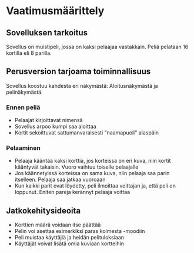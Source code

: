 # Vaatimusmäärittely

## Sovelluksen tarkoitus

Sovellus on muistipeli, jossa on kaksi pelaajaa vastakkain. Peliä pelataan 16 kortilla eli 8 parilla. 

## Perusversion tarjoama toiminnallisuus
Sovellus koostuu kahdesta eri näkymästä: Aloitusnäkymästä ja pelinäkymästä.
### Ennen peliä 

* Pelaajat kirjoittavat nimensä
* Sovellus arpoo kumpi saa aloittaa
* Kortit sekoittuvat sattumanvaraisesti "naamapuoli" alaspäin

### Pelaaminen

* Pelaaja kääntää kaksi korttia, jos korteissa on eri kuva, niin kortit kääntyvät takaisin. Vuoro vaihtuu toiselle pelaajalle 
* Jos käännetyissä korteissa on sama kuva, niin pelaaja saa parin itselleen. Pelaaja saa jatkaa vuoroaan
* Kun kaikki parit ovat löydetty, peli ilmoittaa voittajan ja, että peli on loppunut. Eniten pareja kerännyt pelaaja voittaa

## Jatkokehitysideoita

* Korttien määrä voidaan itse päättää
* Pelin voi asettaa esimerkiksi paras kolmesta -moodiin
* Peli muistaa käyttäjiä ja heidän pelituloksiaan
* Käyttäjät voivat lisätä omia kuviaan kortteihin
